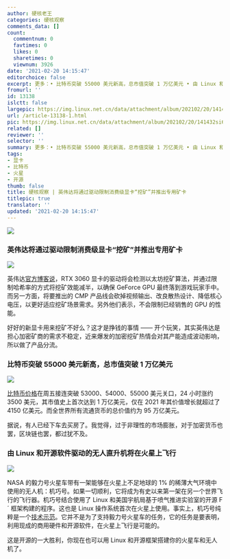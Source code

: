 ```yaml
---
author: 硬核老王
categories: 硬核观察
comments_data: []
count:
  commentnum: 0
  favtimes: 0
  likes: 0
  sharetimes: 0
  viewnum: 3926
date: '2021-02-20 14:15:47'
editorchoice: false
excerpt: 更多：• 比特币突破 55000 美元新高，总市值突破 1 万亿美元 • 由 Linux 和开源软件驱动的无人直升机将在火星上飞行
fromurl: ''
id: 13138
islctt: false
largepic: https://img.linux.net.cn/data/attachment/album/202102/20/141432si62rmi82fzkme2k.jpg
url: /article-13138-1.html
pic: https://img.linux.net.cn/data/attachment/album/202102/20/141432si62rmi82fzkme2k.jpg.thumb.jpg
related: []
reviewer: ''
selector: ''
summary: 更多：• 比特币突破 55000 美元新高，总市值突破 1 万亿美元 • 由 Linux 和开源软件驱动的无人直升机将在火星上飞行
tags:
- 显卡
- 比特币
- 火星
- 开源
thumb: false
title: 硬核观察 | 英伟达将通过驱动限制消费级显卡“挖矿”并推出专用矿卡
titlepic: true
translator: ''
updated: '2021-02-20 14:15:47'
---
```


![](https://img.linux.net.cn/data/attachment/album/202102/20/141432si62rmi82fzkme2k.jpg)


### 英伟达将通过驱动限制消费级显卡“挖矿”并推出专用矿卡


![](https://img.linux.net.cn/data/attachment/album/202102/20/141451wshixhhsi1ii1lla.jpg)


英伟达[官方博客说](https://blogs.nvidia.com/blog/2021/02/18/geforce-cmp/)，RTX 3060 显卡的驱动将会检测以太坊挖矿算法，并通过限制哈希率的方式将挖矿效能减半，以确保 GeForce GPU 最终落到游戏玩家手中。而另一方面，将要推出的 CMP 产品线会砍掉视频输出、改良散热设计、降低核心电压，以更好适应挖矿场景需求。另外他们表示，不会限制已经销售的 GPU 的性能。


好好的新显卡用来挖矿不好么？这才是挣钱的事情 —— 开个玩笑，其实英伟达是担心加密矿商的需求不稳定，近来爆发的加密挖矿热情会对其产能造成波动影响，所以做了产品分流。


### 比特币突破 55000 美元新高，总市值突破 1 万亿美元


![](https://img.linux.net.cn/data/attachment/album/202102/20/141513k2642xtyrpip6ni8.jpg)


[比特币价格](https://finance.yahoo.com/chart/BTC-USD)在周五接连突破 53000、54000、55000 美元关口，24 小时涨约 3500 美元，其市值史上首次达到 1 万亿美元，仅在 2021 年其价值增长就超过了 4150 亿美元。而全世界所有流通货币的总价值约为 95 万亿美元。


据说，有人已经下车去买房了。我觉得，过于非理性的市场膨胀，对于加密货币也罢，区块链也罢，都过犹不及。


### 由 Linux 和开源软件驱动的无人直升机将在火星上飞行


![](https://img.linux.net.cn/data/attachment/album/202102/20/141530rr0jus0zxv70pri9.jpg)


NASA 的毅力号火星车带有一架能够在火星上不足地球的 1% 的稀薄大气环境中使用的无人机：机巧号。如果一切顺利，它将成为有史以来第一架在另一个世界飞行的飞行器。机巧号结合使用了 Linux 和美国宇航局基于喷气推进实验室的开源 F´ 框架构建的程序。这也是 Linux 操作系统首次在火星上使用。事实上，机巧号纯粹是一个[技术示范](https://mars.nasa.gov/technology/helicopter/)。它并不是为了支持毅力号火星车的任务，它的任务是要表明，利用现成的商用硬件和开源软件，在火星上飞行是可能的。


这是开源的一大胜利，你现在也可以用 Linux 和开源框架搭建你的火星车和无人机了。